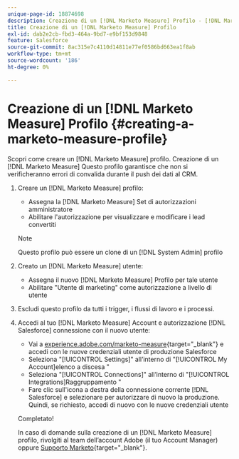 ```yaml
---
unique-page-id: 18874698
description: Creazione di un [!DNL Marketo Measure] Profilo - [!DNL Marketo Measure] - Documentazione del prodotto
title: Creazione di un [!DNL Marketo Measure] Profilo
exl-id: dab2e2cb-fbd3-464a-9bd7-e9bf153d9848
feature: Salesforce
source-git-commit: 8ac315e7c4110d14811e77ef0586bd663ea1f8ab
workflow-type: tm+mt
source-wordcount: '186'
ht-degree: 0%

---
```


# Creazione di un [!DNL Marketo Measure] Profilo {#creating-a-marketo-measure-profile}

Scopri come creare un [!DNL Marketo Measure] profilo. Creazione di un [!DNL Marketo Measure] Questo profilo garantisce che non si verificheranno errori di convalida durante il push dei dati al CRM.

1. Creare un [!DNL Marketo Measure] profilo:

   * Assegna la [!DNL Marketo Measure] Set di autorizzazioni amministratore
   * Abilitare l&#39;autorizzazione per visualizzare e modificare i lead convertiti

   >[!NOTE]
   >
   >Questo profilo può essere un clone di un [!DNL System Admin] profilo

1. Creato un [!DNL Marketo Measure] utente:

   * Assegna il nuovo [!DNL Marketo Measure] Profilo per tale utente
   * Abilitare &quot;Utente di marketing&quot; come autorizzazione a livello di utente

1. Escludi questo profilo da tutti i trigger, i flussi di lavoro e i processi.
1. Accedi al tuo [!DNL Marketo Measure] Account e autorizzazione [!DNL Salesforce] connessione con il nuovo utente:

   * Vai a [experience.adobe.com/marketo-measure](https://experience.adobe.com/marketo-measure){target="_blank"} e accedi con le nuove credenziali utente di produzione Salesforce
   * Seleziona &quot;[!UICONTROL Settings]&quot; all’interno di &quot;[!UICONTROL My Account]elenco a discesa &quot;
   * Seleziona &quot;[!UICONTROL Connections]&quot; all’interno di &quot;[!UICONTROL Integrations]Raggruppamento &quot;
   * Fare clic sull&#39;icona a destra della connessione corrente [!DNL Salesforce] e selezionare per autorizzare di nuovo la produzione. Quindi, se richiesto, accedi di nuovo con le nuove credenziali utente

   Completato!

   In caso di domande sulla creazione di un [!DNL Marketo Measure] profilo, rivolgiti al team dell’account Adobe (il tuo Account Manager) oppure [Supporto Marketo](https://nation.marketo.com/t5/support/ct-p/Support){target="_blank"}.
